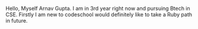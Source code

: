 Hello, Myself Arnav Gupta.
I am in 3rd year right now and pursuing Btech in CSE.
Firstly I am new to codeschool would definitely like
to take a Ruby path in future.